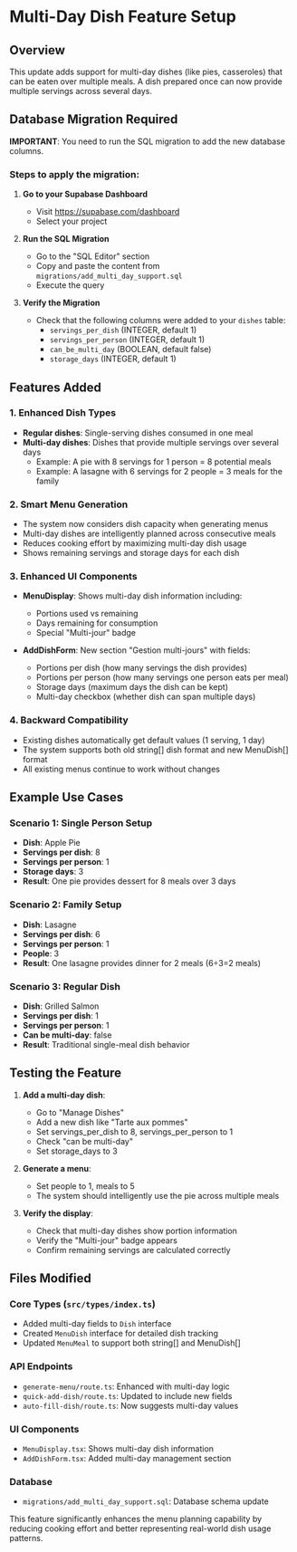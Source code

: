 # Multi-Day Dish Feature Setup

## Overview
This update adds support for multi-day dishes (like pies, casseroles) that can be eaten over multiple meals. A dish prepared once can now provide multiple servings across several days.

## Database Migration Required

**IMPORTANT**: You need to run the SQL migration to add the new database columns.

### Steps to apply the migration:

1. **Go to your Supabase Dashboard**
   - Visit https://supabase.com/dashboard
   - Select your project

2. **Run the SQL Migration**
   - Go to the "SQL Editor" section
   - Copy and paste the content from `migrations/add_multi_day_support.sql`
   - Execute the query

3. **Verify the Migration**
   - Check that the following columns were added to your `dishes` table:
     - `servings_per_dish` (INTEGER, default 1)
     - `servings_per_person` (INTEGER, default 1) 
     - `can_be_multi_day` (BOOLEAN, default false)
     - `storage_days` (INTEGER, default 1)

## Features Added

### 1. **Enhanced Dish Types**
- **Regular dishes**: Single-serving dishes consumed in one meal
- **Multi-day dishes**: Dishes that provide multiple servings over several days
  - Example: A pie with 8 servings for 1 person = 8 potential meals
  - Example: A lasagne with 6 servings for 2 people = 3 meals for the family

### 2. **Smart Menu Generation**
- The system now considers dish capacity when generating menus
- Multi-day dishes are intelligently planned across consecutive meals
- Reduces cooking effort by maximizing multi-day dish usage
- Shows remaining servings and storage days for each dish

### 3. **Enhanced UI Components**
- **MenuDisplay**: Shows multi-day dish information including:
  - Portions used vs remaining
  - Days remaining for consumption
  - Special "Multi-jour" badge
  
- **AddDishForm**: New section "Gestion multi-jours" with fields:
  - Portions per dish (how many servings the dish provides)
  - Portions per person (how many servings one person eats per meal)
  - Storage days (maximum days the dish can be kept)
  - Multi-day checkbox (whether dish can span multiple days)

### 4. **Backward Compatibility**
- Existing dishes automatically get default values (1 serving, 1 day)
- The system supports both old string[] dish format and new MenuDish[] format
- All existing menus continue to work without changes

## Example Use Cases

### Scenario 1: Single Person Setup
- **Dish**: Apple Pie
- **Servings per dish**: 8
- **Servings per person**: 1
- **Storage days**: 3
- **Result**: One pie provides dessert for 8 meals over 3 days

### Scenario 2: Family Setup
- **Dish**: Lasagne
- **Servings per dish**: 6
- **Servings per person**: 1
- **People**: 3
- **Result**: One lasagne provides dinner for 2 meals (6÷3=2 meals)

### Scenario 3: Regular Dish
- **Dish**: Grilled Salmon
- **Servings per dish**: 1
- **Servings per person**: 1
- **Can be multi-day**: false
- **Result**: Traditional single-meal dish behavior

## Testing the Feature

1. **Add a multi-day dish**:
   - Go to "Manage Dishes"
   - Add a new dish like "Tarte aux pommes"
   - Set servings_per_dish to 8, servings_per_person to 1
   - Check "can be multi-day" 
   - Set storage_days to 3

2. **Generate a menu**:
   - Set people to 1, meals to 5
   - The system should intelligently use the pie across multiple meals

3. **Verify the display**:
   - Check that multi-day dishes show portion information
   - Verify the "Multi-jour" badge appears
   - Confirm remaining servings are calculated correctly

## Files Modified

### Core Types (`src/types/index.ts`)
- Added multi-day fields to `Dish` interface
- Created `MenuDish` interface for detailed dish tracking
- Updated `MenuMeal` to support both string[] and MenuDish[]

### API Endpoints
- `generate-menu/route.ts`: Enhanced with multi-day logic
- `quick-add-dish/route.ts`: Updated to include new fields
- `auto-fill-dish/route.ts`: Now suggests multi-day values

### UI Components  
- `MenuDisplay.tsx`: Shows multi-day dish information
- `AddDishForm.tsx`: Added multi-day management section

### Database
- `migrations/add_multi_day_support.sql`: Database schema update

This feature significantly enhances the menu planning capability by reducing cooking effort and better representing real-world dish usage patterns.